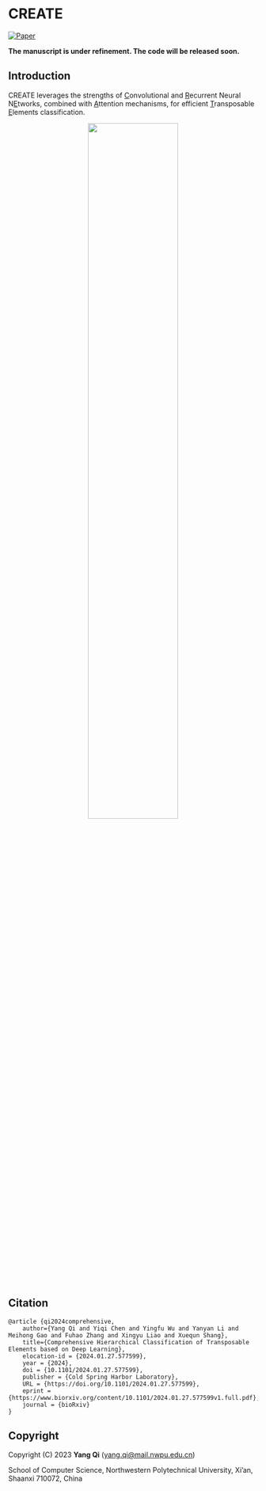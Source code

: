 # CREATE

[![Paper](https://img.shields.io/badge/Paper-PDF-blue)](<https://doi.org/10.1101/2024.01.27.577599>)

**The manuscript is under refinement. The code will be released soon.**

## Introduction
CREATE leverages the strengths of <ins>C</ins>onvolutional and <ins>R</ins>ecurrent Neural N<ins>E</ins>tworks, combined with <ins>A</ins>ttention mechanisms, for efficient <ins>T</ins>ransposable <ins>E</ins>lements classification.

<div align=center>
<img src="https://github.com/yangqi-cs/CREATE/assets/26338653/39134c71-85a5-4819-9e76-2f702e72504a" width="60%">
</div>

## Citation
```
@article {qi2024comprehensive,
    author={Yang Qi and Yiqi Chen and Yingfu Wu and Yanyan Li and Meihong Gao and Fuhao Zhang and Xingyu Liao and Xuequn Shang},
    title={Comprehensive Hierarchical Classification of Transposable Elements based on Deep Learning},
    elocation-id = {2024.01.27.577599},
    year = {2024},
    doi = {10.1101/2024.01.27.577599},
    publisher = {Cold Spring Harbor Laboratory},
    URL = {https://doi.org/10.1101/2024.01.27.577599},
    eprint = {https://www.biorxiv.org/content/10.1101/2024.01.27.577599v1.full.pdf},
    journal = {bioRxiv}
}
```

## Copyright
Copyright (C) 2023 **Yang Qi** (yang.qi@mail.nwpu.edu.cn)

School of Computer Science, Northwestern Polytechnical University, Xi’an, Shaanxi 710072, China
